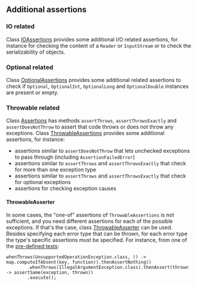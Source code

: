 <head>
  <title>Additional assertions</title>
</head>

## Additional assertions

### IO related

Class [IOAssertions](apidocs/com/github/robtimus/junit/support/IOAssertions.html) provides some additional I/O related assertions, for instance for checking the content of a `Reader` or `InputStream` or to check the serializability of objects.

### Optional related

Class [OptionalAssertions](apidocs/com/github/robtimus/junit/support/OptionalAssertions.html) provides some additional related assertions to check if `Optional`, `OptionalInt`, `OptionalLong` and `OptionalDouble` instances are present or empty.

### Throwable related

Class [Assertions](https://junit.org/junit5/docs/current/api/org.junit.jupiter.api/org/junit/jupiter/api/Assertions.html) has methods `assertThrows`, `assertThrowsExactly` and `assertDoesNotThrow` to assert that code throws or does not throw any exceptions. Class [ThrowableAssertions](apidocs/com/github/robtimus/junit/support/ThrowableAssertions.html) provides some additional assertions, for instance:

* assertions similar to `assertDoesNotThrow` that lets unchecked exceptions to pass through (including `AssertionFailedError`)
* assertions similar to `assertThrows` and `assertThrowsExactly` that check for more than one exception type
* assertions similar to `assertThrows` and `assertThrowsExactly` that check for optional exceptions
* assertions for checking exception causes

#### ThrowableAsserter

In some cases, the "one-of" assertions of `ThrowableAssertions` is not sufficient, and you need different assertions for each of the possible exceptions. If that's the case, class [ThrowableAsserter](apidocs/com/github/robtimus/junit/support/ThrowableAsserter.html) can be used. Besides specifying each error type that can be thrown, for each error type the type's specific assertions must be specified. For instance, from one of the [pre-defined tests](pre-defined-tests.html):

```
whenThrows(UnsupportedOperationException.class, () -> map.computeIfAbsent(key, function)).thenAssertNothing()
        .whenThrows(IllegalArgumentException.class).thenAssert(thrown -> assertSame(exception, thrown))
        .execute();
```
